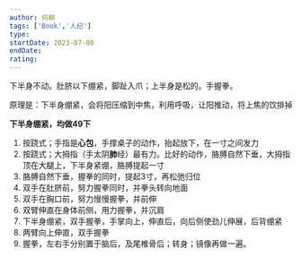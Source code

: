 ```yaml
---
author: 何柳
tags: ['Book','人纪']
type: 
startDate: 2023-07-08
endDate:
rating: 
---
```


下半身不动。肚脐以下绷紧，脚趾入爪；上半身是松的。手握拳。


原理是：下半身绷紧，会将阳压缩到中焦，利用呼吸，让阳推动，将上焦的饮排掉


**下半身绷紧，均做49下**
1. 按跷式；手指是**心包**，手撑桌子的动作，抬起放下，在一寸之间发力
2. 按跷式；大拇指（手太阴**肺**经）最有力。比好的动作，胳膊自然下垂，大拇指顶在大腿上，下半身紧绷，胳膊提起一寸
3. 胳膊自然下垂，握拳的同时，提起3寸，再松弛归位
4. 双手在肚脐前，努力握拳同时，并拳头转向地面
5. 双手在胸口前，努力慢慢握拳，并前伸
6. 双臂伸直在身体前侧，用力握拳，并沉肩
7. 下半身绷紧，双手握拳，手掌向上，伸直后，向后侧使劲儿伸展，后背绷紧
8. 两臂向上伸直，双手握拳
9. 握拳，左右手分别置于脑后，及尾椎骨后；转身；镜像再做一遍。



























